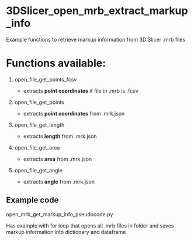 # 3DSlicer_open_mrb_extract_markup_info
Example functions to retrieve markup information from 3D Slicer .mrb files

# Functions available:

1. open_file_get_points_fcsv
    - extracts **point coordinates** if file in .mrb is .fcsv
 
2. open_file_get_points
    - extracts **point coordinates** from .mrk.json
 
3. open_file_get_length
    - extracts **length** from .mrk.json
  
4. open_file_get_area
    - extracts **area** from .mrk.json

5. open_file_get_angle
    - extracts **angle** from .mrk.json
    
## Example code
open_mrb_get_markup_info_pseudocode.py

Has example with for loop that opens all .mrb files in folder and saves markup information into dictionary and dataframe
